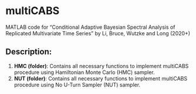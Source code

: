 # multiCABS
MATLAB code for “Conditional Adaptive Bayesian Spectral Analysis of Replicated Multivariate Time Series” by Li, Bruce, Wutzke and Long (2020+)

## Description:
1) **HMC (folder)**: Contains all necessary functions to implement multiCABS procedure using Hamiltonian Monte Carlo (HMC) sampler.
2) **NUT (folder)**: Contains all necessary functions to implement multiCABS procedure using No U-Turn Sampler (NUT) sampler.
